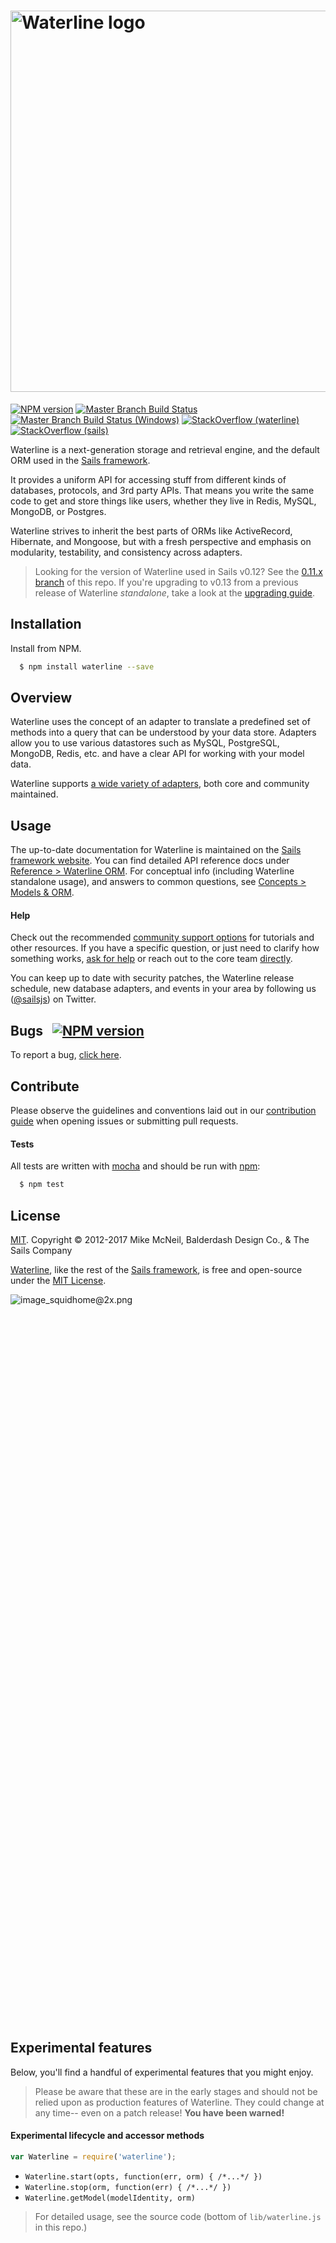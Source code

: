 # [<img title="waterline-logo" src="http://i.imgur.com/3Xqh6Mz.png" width="610px" alt="Waterline logo"/>](http://waterlinejs.org)

[![NPM version](https://badge.fury.io/js/waterline.svg)](http://badge.fury.io/js/waterline)
[![Master Branch Build Status](https://travis-ci.org/balderdashy/waterline.svg?branch=master)](https://travis-ci.org/balderdashy/waterline)
[![Master Branch Build Status (Windows)](https://ci.appveyor.com/api/projects/status/tdu70ax32iymvyq3?svg=true)](https://ci.appveyor.com/project/mikermcneil/waterline)
[![StackOverflow (waterline)](https://img.shields.io/badge/stackoverflow-waterline-blue.svg)]( http://stackoverflow.com/questions/tagged/waterline)
[![StackOverflow (sails)](https://img.shields.io/badge/stackoverflow-sails.js-blue.svg)]( http://stackoverflow.com/questions/tagged/sails.js)

Waterline is a next-generation storage and retrieval engine, and the default ORM used in the [Sails framework](http://sailsjs.com).

It provides a uniform API for accessing stuff from different kinds of databases, protocols, and 3rd party APIs. That means you write the same code to get and store things like users, whether they live in Redis, MySQL, MongoDB, or Postgres.

Waterline strives to inherit the best parts of ORMs like ActiveRecord, Hibernate, and Mongoose, but with a fresh perspective and emphasis on modularity, testability, and consistency across adapters.

> Looking for the version of Waterline used in Sails v0.12?  See the [0.11.x branch](https://github.com/balderdashy/waterline/tree/0.11.x) of this repo.  If you're upgrading to v0.13 from a previous release of Waterline _standalone_, take a look at the [upgrading guide](http://sailsjs.com/documentation/upgrading/to-v-1-0).

## Installation
Install from NPM.

```bash
  $ npm install waterline --save
```

## Overview
Waterline uses the concept of an adapter to translate a predefined set of methods into a query that can be understood by your data store. Adapters allow you to use various datastores such as MySQL, PostgreSQL, MongoDB, Redis, etc. and have a clear API for working with your model data.

Waterline supports [a wide variety of adapters](http://sailsjs.com/documentation/concepts/extending-sails/adapters/available-adapters), both core and community maintained.

## Usage

The up-to-date documentation for Waterline is maintained on the [Sails framework website](http://sailsjs.com).
You can find detailed API reference docs under [Reference > Waterline ORM](http://sailsjs.com/documentation/reference/waterline-orm).  For conceptual info (including Waterline standalone usage), and answers to common questions, see [Concepts > Models & ORM](http://sailsjs.com/docs/concepts/extending-sails/adapters/custom-adapters).

#### Help

Check out the recommended [community support options](http://sailsjs.com/support) for tutorials and other resources.  If you have a specific question, or just need to clarify how something works, [ask for help](https://gitter.im/balderdashy/sails) or reach out to the core team [directly](http://sailsjs.com/flagship).

You can keep up to date with security patches, the Waterline release schedule, new database adapters, and events in your area by following us ([@sailsjs](https://twitter.com/sailsjs)) on Twitter.

## Bugs &nbsp; [![NPM version](https://badge.fury.io/js/waterline.svg)](http://npmjs.com/package/waterline)
To report a bug, [click here](http://sailsjs.com/bugs).

## Contribute
Please observe the guidelines and conventions laid out in our [contribution guide](http://sailsjs.com/documentation/contributing) when opening issues or submitting pull requests.

#### Tests
All tests are written with [mocha](https://mochajs.org/) and should be run with [npm](https://www.npmjs.com/):

``` bash
  $ npm test
```


## License
[MIT](http://sailsjs.com/license). Copyright © 2012-2017 Mike McNeil, Balderdash Design Co., & The Sails Company

[Waterline](http://waterlinejs.org), like the rest of the [Sails framework](http://sailsjs.com), is free and open-source under the [MIT License](http://sailsjs.com/license).

![image_squidhome@2x.png](http://sailsjs.com/images/bkgd_squiddy.png)

&nbsp;


&nbsp;


&nbsp;


&nbsp;


&nbsp;


&nbsp;


&nbsp;


&nbsp;


&nbsp;


&nbsp;


&nbsp;


&nbsp;


&nbsp;


&nbsp;


&nbsp;


&nbsp;


&nbsp;


&nbsp;


&nbsp;


&nbsp;


&nbsp;


&nbsp;


&nbsp;


&nbsp;


&nbsp;


&nbsp;


&nbsp;


&nbsp;


&nbsp;


&nbsp;


&nbsp;


&nbsp;


&nbsp;


&nbsp;


&nbsp;


&nbsp;


&nbsp;




## Experimental features

Below, you'll find a handful of experimental features that you might enjoy.

> Please be aware that these are in the early stages and should not be relied upon
> as production features of Waterline.  They could change at any time-- even on a patch
release!  **You have been warned!**

#### Experimental lifecycle and accessor methods

```js
var Waterline = require('waterline');
```

+ `Waterline.start(opts, function(err, orm) { /*...*/ })`
+ `Waterline.stop(orm, function(err) { /*...*/ })`
+ `Waterline.getModel(modelIdentity, orm)`

> For detailed usage, see the source code (bottom of `lib/waterline.js` in this repo.)
